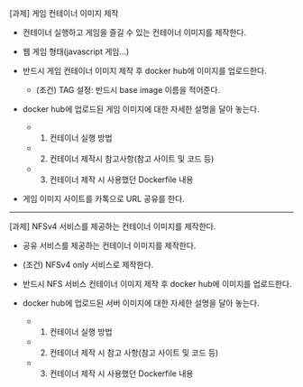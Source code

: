 [과제] 게임 컨테이너 이미지 제작
- 컨테이너 실행하고 게임을 즐길 수 있는 컨테이너 이미지를 제작한다.
- 웹 게임 형태(javascript 게임...)

- 반드시 게임 컨테이너 이미지 제작 후 docker hub에 이미지를 업로드한다.
    - (조건) TAG 설정: 반드시 base image 이름을 적어준다.

- docker hub에 업로드된 게임 이미지에 대한 자세한 설명을 달아 놓는다.
    - 1) 컨테이너 실행 방법
    - 2) 컨테이너 제작시 참고사항(참고 사이트 및 코드 등)
    - 3) 컨테이너 제작 시 사용했던 Dockerfile 내용

- 게임 이미지 사이트를 카톡으로 URL 공유를 한다.

---

[과제] NFSv4 서비스를 제공하는 컨테이너 이미지를 제작한다.
- 공유 서비스를 제공하는 컨테이너 이미지를 제작한다.
- (조건) NFSv4 only 서비스로 제작한다.

- 반드시 NFS 서비스 컨테이너 이미지 제작 후 docker hub에 이미지를 업로드한다.
- docker hub에 업로드된 서버 이미지에 대한 자세한 설명을 달아 놓는다.
    - 1) 컨테이너 실행 방법
    - 2) 컨테이너 제작 시 참고 사항(참고 사이트 및 코드 등)
    - 3) 컨테이너 제작 시 사용했던 Dockerfile 내용